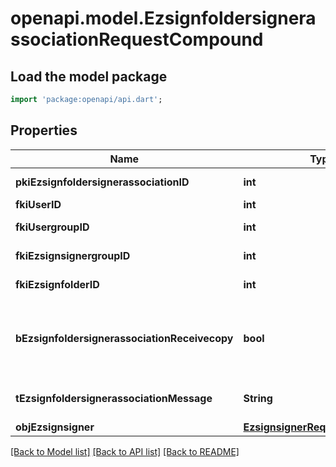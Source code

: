 # openapi.model.EzsignfoldersignerassociationRequestCompound

## Load the model package
```dart
import 'package:openapi/api.dart';
```

## Properties
Name | Type | Description | Notes
------------ | ------------- | ------------- | -------------
**pkiEzsignfoldersignerassociationID** | **int** | The unique ID of the Ezsignfoldersignerassociation | [optional] 
**fkiUserID** | **int** | The unique ID of the User | [optional] 
**fkiUsergroupID** | **int** | The unique ID of the Usergroup | [optional] 
**fkiEzsignsignergroupID** | **int** | The unique ID of the Ezsignsignergroup | [optional] 
**fkiEzsignfolderID** | **int** | The unique ID of the Ezsignfolder | 
**bEzsignfoldersignerassociationReceivecopy** | **bool** | If this flag is true. The signatory will receive a copy of every signed Ezsigndocument even if it ain't required to sign the document. | [optional] 
**tEzsignfoldersignerassociationMessage** | **String** | A custom text message that will be added to the email sent. | [optional] 
**objEzsignsigner** | [**EzsignsignerRequestCompound**](EzsignsignerRequestCompound.md) |  | [optional] 

[[Back to Model list]](../README.md#documentation-for-models) [[Back to API list]](../README.md#documentation-for-api-endpoints) [[Back to README]](../README.md)


